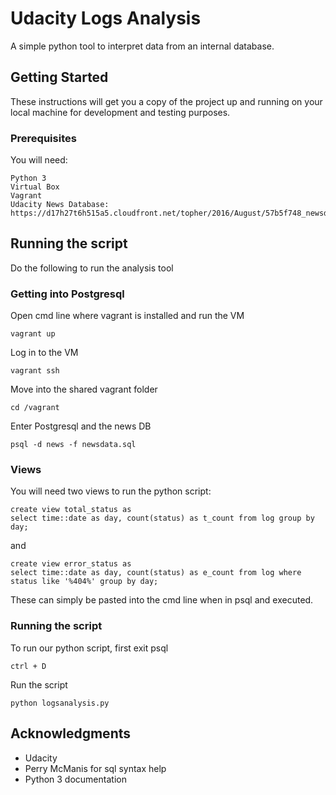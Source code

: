 # Udacity Logs Analysis

A simple python tool to interpret data from an internal database.

## Getting Started

These instructions will get you a copy of the project up and running on your local machine for development and testing purposes.

### Prerequisites

You will need:

```
Python 3
Virtual Box
Vagrant
Udacity News Database: https://d17h27t6h515a5.cloudfront.net/topher/2016/August/57b5f748_newsdata/newsdata.zip
```
## Running the script

Do the following to run the analysis tool

### Getting into Postgresql

Open cmd line where vagrant is installed and run the VM

```
vagrant up
```

Log in to the VM

```
vagrant ssh
```

Move into the shared vagrant folder

```
cd /vagrant
```

Enter Postgresql and the news DB

```
psql -d news -f newsdata.sql
```

### Views

You will need two views to run the python script:

```
create view total_status as
select time::date as day, count(status) as t_count from log group by day;
```

and

```
create view error_status as
select time::date as day, count(status) as e_count from log where status like '%404%' group by day;
```

These can simply be pasted into the cmd line when in psql and executed.

### Running the script

To run our python script, first exit psql

```
ctrl + D
```

Run the script

```
python logsanalysis.py
```

## Acknowledgments

* Udacity
* Perry McManis for sql syntax help
* Python 3 documentation
